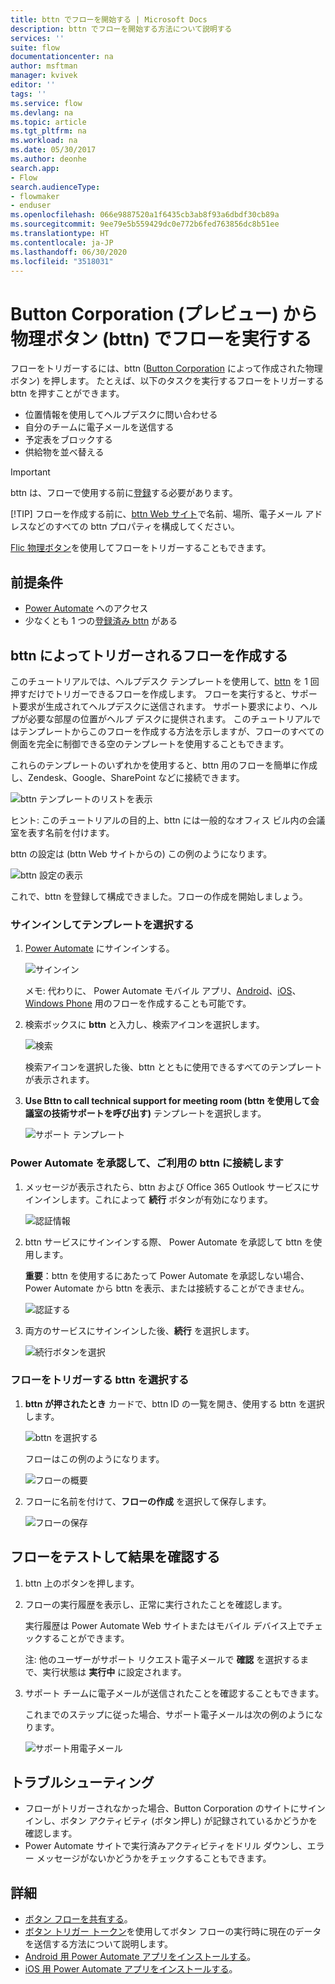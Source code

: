 ```yaml
---
title: bttn でフローを開始する | Microsoft Docs
description: bttn でフローを開始する方法について説明する
services: ''
suite: flow
documentationcenter: na
author: msftman
manager: kvivek
editor: ''
tags: ''
ms.service: flow
ms.devlang: na
ms.topic: article
ms.tgt_pltfrm: na
ms.workload: na
ms.date: 05/30/2017
ms.author: deonhe
search.app:
- Flow
search.audienceType:
- flowmaker
- enduser
ms.openlocfilehash: 066e9887520a1f6435cb3ab8f93a6dbdf30cb89a
ms.sourcegitcommit: 9ee79e5b559429dc0e772b6fed763856dc8b51ee
ms.translationtype: HT
ms.contentlocale: ja-JP
ms.lasthandoff: 06/30/2020
ms.locfileid: "3518031"
---
```

# <a name="run-your-flows-with-physical-buttons-bttns-from-the-button-corporation-preview"></a>Button Corporation (プレビュー) から物理ボタン (bttn) でフローを実行する

フローをトリガーするには、bttn ([Button Corporation](https://my.bt.tn/) によって作成された物理ボタン) を押します。 たとえば、以下のタスクを実行するフローをトリガーする bttn を押すことができます。

* 位置情報を使用してヘルプデスクに問い合わせる
* 自分のチームに電子メールを送信する
* 予定表をブロックする
* 供給物を並べ替える

> [!IMPORTANT]
> bttn は、フローで使用する前に[登録](https://my.bt.tn/)する必要があります。
> 
> [!TIP]
> フローを作成する前に、[bttn Web サイト](https://my.bt.tn/)で名前、場所、電子メール アドレスなどのすべての bttn プロパティを構成してください。
> 
> 

[Flic 物理ボタン](flic-button-flows.md)を使用してフローをトリガーすることもできます。

## <a name="prerequisites"></a>前提条件
* [Power Automate](https://flow.microsoft.com) へのアクセス
* 少なくとも 1 つの[登録済み bttn](https://my.bt.tn/) がある

## <a name="create-a-flow-thats-triggered-from-a-bttn"></a>bttn によってトリガーされるフローを作成する
このチュートリアルでは、ヘルプデスク テンプレートを使用して、[bttn](https://my.bt.tn/) を 1 回押すだけでトリガーできるフローを作成します。 フローを実行すると、サポート要求が生成されてヘルプデスクに送信されます。 サポート要求により、ヘルプが必要な部屋の位置がヘルプ デスクに提供されます。 このチュートリアルではテンプレートからこのフローを作成する方法を示しますが、フローのすべての側面を完全に制御できる空のテンプレートを使用することもできます。

これらのテンプレートのいずれかを使用すると、bttn 用のフローを簡単に作成し、Zendesk、Google、SharePoint などに接続できます。

![bttn テンプレートのリストを表示](./media/bttn-button-flows/bttn-templates.png)

ヒント: このチュートリアルの目的上、bttn には一般的なオフィス ビル内の会議室を表す名前を付けます。

bttn の設定は (bttn Web サイトからの) この例のようになります。

![bttn 設定の表示](./media/bttn-button-flows/bttn-config.png)

これで、bttn を登録して構成できました。フローの作成を開始しましょう。

### <a name="sign-in-and-select-a-template"></a>サインインしてテンプレートを選択する
1. [Power Automate](https://flow.microsoft.com) にサインインする。
   
    ![サインイン](./media/bttn-button-flows/sign-into-flow.png)
   
    メモ: 代わりに、 Power Automate モバイル アプリ、[Android](https://aka.ms/flowmobiledocsandroid)、[iOS](https://aka.ms/flowmobiledocsios)、[Windows Phone](https://aka.ms/flowmobilewindows) 用のフローを作成することも可能です。
2. 検索ボックスに **bttn** と入力し、検索アイコンを選択します。
   
    ![検索](./media/bttn-button-flows/bttn-search-template.png)
   
    検索アイコンを選択した後、bttn とともに使用できるすべてのテンプレートが表示されます。
3. **Use Bttn to call technical support for meeting room (bttn を使用して会議室の技術サポートを呼び出す)** テンプレートを選択します。
   
    ![サポート テンプレート](./media/bttn-button-flows/bttn-select-template.png)

### <a name="authorize-power-automate-to-connect-to-your-bttn"></a>Power Automate を承認して、ご利用の bttn に接続します
1. メッセージが表示されたら、bttn および  Office 365 Outlook サービスにサインインします。これによって **続行** ボタンが有効になります。
   
    ![認証情報](./media/bttn-button-flows/bttn-provide-credentials.png)
2. bttn サービスにサインインする際、 Power Automate を承認して bttn を使用します。
   
    **重要**：bttn を使用するにあたって Power Automate を承認しない場合、Power Automate から bttn を表示、または接続することができません。
   
    ![認証する](./media/bttn-button-flows/authorize-bttn.png)
3. 両方のサービスにサインインした後、**続行** を選択します。
   
    ![続行ボタンを選択](./media/bttn-button-flows/continue.png)

### <a name="select-the-bttn-that-triggers-the-flow"></a>フローをトリガーする bttn を選択する
1. **bttn が押されたとき** カードで、bttn ID の一覧を開き、使用する bttn を選択します。
   
    ![bttn を選択する](./media/bttn-button-flows/bttn-id.png)
   
    フローはこの例のようになります。
   
    ![フローの概要](./media/bttn-button-flows/bttn-done.png)
2. フローに名前を付けて、**フローの作成** を選択して保存します。
   
    ![フローの保存](./media/bttn-button-flows/save.png)

## <a name="test-your-flow-and-confirm-results"></a>フローをテストして結果を確認する
1. bttn 上のボタンを押します。
2. フローの実行履歴を表示し、正常に実行されたことを確認します。
   
    実行履歴は Power Automate Web サイトまたはモバイル デバイス上でチェックすることができます。
   
    注: 他のユーザーがサポート リクエスト電子メールで **確認** を選択するまで、実行状態は **実行中** に設定されます。
3. サポート チームに電子メールが送信されたことを確認することもできます。
   
    これまでのステップに従った場合、サポート電子メールは次の例のようになります。
   
    ![サポート用電子メール](./media/bttn-button-flows/support-request-email.png)

## <a name="troubleshooting"></a>トラブルシューティング​​
* フローがトリガーされなかった場合、Button Corporation のサイトにサインインし、ボタン アクティビティ (ボタン押し) が記録されているかどうかを確認します。
* Power Automate サイトで実行済みアクティビティをドリル ダウンし、エラー メッセージがないかどうかをチェックすることもできます。

## <a name="more-information"></a>詳細
* [ボタン フローを共有する](share-buttons.md)。
* [ボタン トリガー トークン](introduction-to-button-trigger-tokens.md)を使用してボタン フローの実行時に現在のデータを送信する方法について説明します。
* [Android 用 Power Automate アプリをインストールする](https://aka.ms/flowmobiledocsandroid)。
* [iOS 用 Power Automate アプリをインストールする](https://aka.ms/flowmobiledocsios)。

